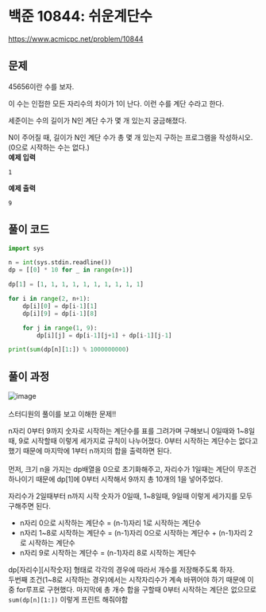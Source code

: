 # 백준 10844: 쉬운계단수

https://www.acmicpc.net/problem/10844

## 문제

45656이란 수를 보자.

이 수는 인접한 모든 자리수의 차이가 1이 난다. 이런 수를 계단 수라고 한다.

세준이는 수의 길이가 N인 계단 수가 몇 개 있는지 궁금해졌다.

N이 주어질 때, 길이가 N인 계단 수가 총 몇 개 있는지 구하는 프로그램을 작성하시오. (0으로 시작하는 수는 없다.)  
**예제 입력**

```
1
```

**예제 출력**

```
9
```

## 풀이 코드

```python
import sys

n = int(sys.stdin.readline())
dp = [[0] * 10 for _ in range(n+1)]

dp[1] = [1, 1, 1, 1, 1, 1, 1, 1, 1, 1]

for i in range(2, n+1):
    dp[i][0] = dp[i-1][1]
    dp[i][9] = dp[i-1][8]

    for j in range(1, 9):
        dp[i][j] = dp[i-1][j+1] + dp[i-1][j-1]

print(sum(dp[n][1:]) % 1000000000)
```

## 풀이 과정

![image](https://user-images.githubusercontent.com/61649201/117575191-babb4300-b11b-11eb-9ce3-0e362b77cc2d.png) <br><br>
스터디원의 풀이를 보고 이해한 문제!!

n자리 0부터 9까지 숫자로 시작하는 계단수를 표를 그려가며 구해보니 0일때와 1~8일때, 9로 시작할때 이렇게 세가지로 규칙이 나누어졌다. 0부터 시작하는 계단수는 없다고 했기 때문에 마지막에 1부터 n까지의 합을 출력하면 된다.
<br><br>
먼저, 크기 n을 가지는 dp배열을 0으로 초기화해주고, 자리수가 1일때는 계단이 무조건 하나이기 때문에 dp[1]에 0부터 시작해서 9까지 총 10개의 1을 넣어주었다.

자리수가 2일때부터 n까지 시작 숫자가 0일때, 1~8일때, 9일때 이렇게 세가지를 모두 구해주면 된다.

- n자리 0으로 시작하는 계단수 = (n-1)자리 1로 시작하는 계단수
- n자리 1~8로 시작하는 계단수 = (n-1)자리 0으로 시작하는 계단수 + (n-1)자리 2로 시작하는 계단수
- n자리 9로 시작하는 계단수 = (n-1)자리 8로 시작하는 계단수

dp[자리수][시작숫자] 형태로 각각의 경우에 따라서 개수를 저장해주도록 하자.  
 두번째 조건(1~8로 시작하는 경우)에서는 시작자리수가 계속 바뀌어야 하기 때문에 이중 for루프로 구현했다. 마지막에 총 개수 합을 구할때 0부터 시작하는 계단은 없으므로 `sum(dp[n][1:])` 이렇게 프린트 해줘야함
